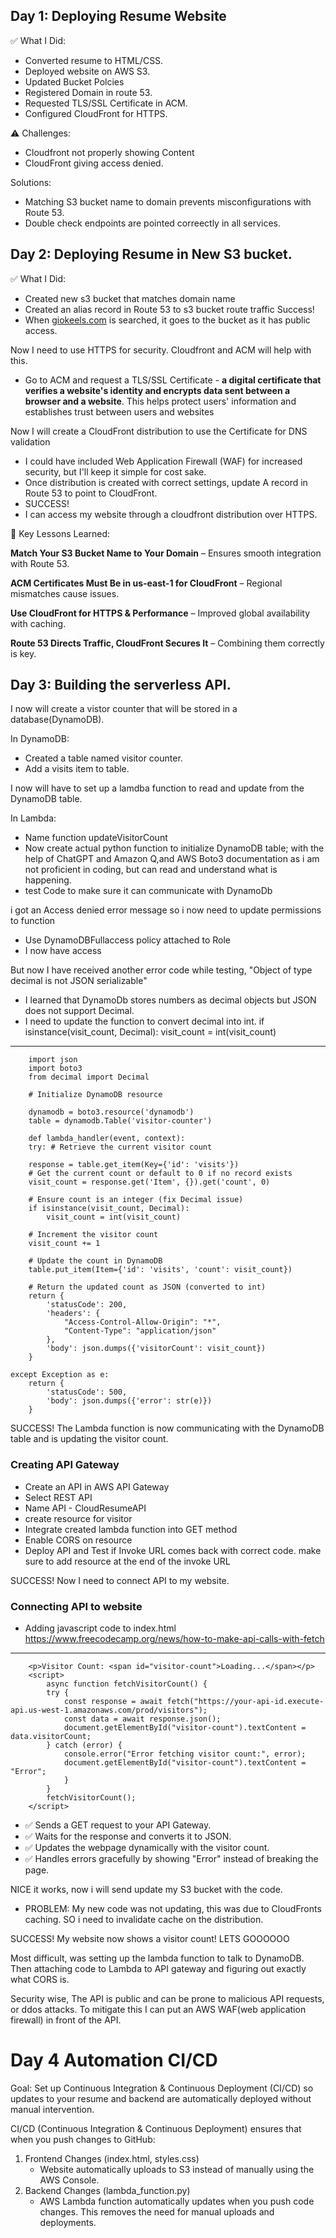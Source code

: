 ## Day 1: Deploying Resume Website

✅ What I Did:

- Converted resume to HTML/CSS.
- Deployed website on AWS S3.
- Updated Bucket Polcies
- Registered Domain in route 53.
- Requested TLS/SSL Certificate in ACM.
- Configured CloudFront for HTTPS.

⚠️ Challenges:

- Cloudfront not properly showing Content
- CloudFront giving access denied.

Solutions:

- Matching S3 bucket name to domain prevents misconfigurations with Route 53.
- Double check endpoints are pointed correectly in all services.

## Day 2: Deploying Resume in New S3 bucket.

✅ What I Did:

- Created new s3 bucket that matches domain name
- Created an alias record in Route 53 to s3 bucket route traffic
  Success!
- When [giokeels.com](http://giokeels.com) is searched, it goes to the bucket as it has public access.

Now I need to use HTTPS for security. Cloudfront and ACM will help with this.

- Go to ACM and request a TLS/SSL Certificate - **a digital certificate that verifies a website's identity and encrypts data sent between a browser and a website**. This helps protect users' information and establishes trust between users and websites

Now I will create a CloudFront distribution to use the Certificate for DNS validation

- I could have included Web Application Firewall (WAF) for increased security, but I'll keep it simple for cost sake.
- Once distribution is created with correct settings, update A record in Route 53 to point to CloudFront.
- SUCCESS!
- I can access my website through a cloudfront distribution over HTTPS.

📌 Key Lessons Learned:

**Match Your S3 Bucket Name to Your Domain** – Ensures smooth integration with Route 53.

**ACM Certificates Must Be in us-east-1 for CloudFront** – Regional mismatches cause issues.

**Use CloudFront for HTTPS & Performance** – Improved global availability with caching.

**Route 53 Directs Traffic, CloudFront Secures It** – Combining them correctly is key.

## Day 3: Building the serverless API.

I now will create a vistor counter that will be stored in a database(DynamoDB).

In DynamoDB:

- Created a table named visitor counter.
- Add a visits item to table.

I now will have to set up a lamdba function to read and update from the DynamoDB table.

In Lambda:

- Name function updateVisitorCount
- Now create actual python function to initialize DynamoDB table; with the help of ChatGPT and Amazon Q,and AWS Boto3 documentation as i am not proficient in coding, but can read and understand what is happening.
- test Code to make sure it can communicate with DynamoDb

i got an Access denied error message so i now need to update permissions to function

- Use DynamoDBFullaccess policy attached to Role
- I now have access

But now I have received another error code while testing, "Object of type decimal is not JSON serializable"

- I learned that DynamoDb stores numbers as decimal objects but JSON does not support Decimal.
- I need to update the function to convert decimal into int.
  if isinstance(visit_count, Decimal):
  visit_count = int(visit_count)

---

        import json
        import boto3
        from decimal import Decimal

        # Initialize DynamoDB resource

        dynamodb = boto3.resource('dynamodb')
        table = dynamodb.Table('visitor-counter')

        def lambda_handler(event, context):
        try: # Retrieve the current visitor count

        response = table.get_item(Key={'id': 'visits'})
        # Get the current count or default to 0 if no record exists
        visit_count = response.get('Item', {}).get('count', 0)

        # Ensure count is an integer (fix Decimal issue)
        if isinstance(visit_count, Decimal):
            visit_count = int(visit_count)

        # Increment the visitor count
        visit_count += 1

        # Update the count in DynamoDB
        table.put_item(Item={'id': 'visits', 'count': visit_count})

        # Return the updated count as JSON (converted to int)
        return {
            'statusCode': 200,
            'headers': {
                "Access-Control-Allow-Origin": "*",
                "Content-Type": "application/json"
            },
            'body': json.dumps({'visitorCount': visit_count})
        }

    except Exception as e:
        return {
            'statusCode': 500,
            'body': json.dumps({'error': str(e)})
        }

SUCCESS! The Lambda function is now communicating with the DynamoDB table and is updating the visitor count.

### Creating API Gateway

- Create an API in AWS API Gateway
- Select REST API
- Name API - CloudResumeAPI
- create resource for visitor
- Integrate created lambda function into GET method
- Enable CORS on resource
- Deploy API and Test if Invoke URL comes back with correct code. make sure to add resource at the end of the invoke URL

SUCCESS! Now I need to connect API to my website.

### Connecting API to website

- Adding javascript code to index.html
  https://www.freecodecamp.org/news/how-to-make-api-calls-with-fetch

---

        <p>Visitor Count: <span id="visitor-count">Loading...</span></p>
        <script>
            async function fetchVisitorCount() {
            try {
                const response = await fetch("https://your-api-id.execute-api.us-west-1.amazonaws.com/prod/visitors");
                const data = await response.json();
                document.getElementById("visitor-count").textContent = data.visitorCount;
            } catch (error) {
                console.error("Error fetching visitor count:", error);
                document.getElementById("visitor-count").textContent = "Error";
                }
            }
            fetchVisitorCount();
        </script>

- ✅ Sends a GET request to your API Gateway.
- ✅ Waits for the response and converts it to JSON.
- ✅ Updates the webpage dynamically with the visitor count.
- ✅ Handles errors gracefully by showing "Error" instead of breaking the page.

NICE it works, now i will send update my S3 bucket with the code.

- PROBLEM: My new code was not updating, this was due to CloudFronts caching. SO i need to invalidate cache on the distribution.

SUCCESS! My website now shows a visitor count! LETS GOOOOOO

Most difficult, was setting up the lambda function to talk to DynamoDB. Then attaching code to Lambda to API gateway and figuring out exactly what CORS is.

Security wise, The API is public and can be prone to malicious API requests, or ddos attacks. To mitigate this I can put an AWS WAF(web application firewall) in front of the API.

# Day 4 Automation CI/CD

Goal: Set up Continuous Integration & Continuous Deployment (CI/CD) so updates to your resume and backend are automatically deployed without manual intervention.

CI/CD (Continuous Integration & Continuous Deployment) ensures that when you push changes to GitHub:

1. Frontend Changes (index.html, styles.css)
   - Website automatically uploads to S3 instead of manually using the AWS Console.
2. Backend Changes (lambda_function.py)
   - AWS Lambda function automatically updates when you push code changes.
     This removes the need for manual uploads and deployments.
